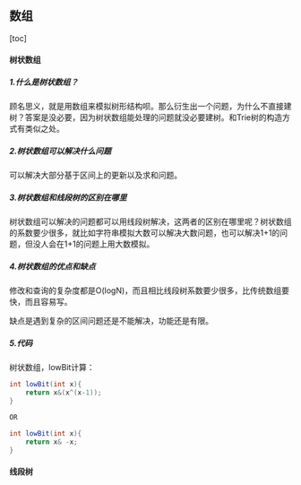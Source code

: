 ## 数组

[toc]

#### 树状数组

##### 1.什么是树状数组？

顾名思义，就是用数组来模拟树形结构呗。那么衍生出一个问题，为什么不直接建树？答案是没必要，因为树状数组能处理的问题就没必要建树。和Trie树的构造方式有类似之处。

##### 2.树状数组可以解决什么问题

可以解决大部分基于区间上的更新以及求和问题。

#####  3.树状数组和线段树的区别在哪里

树状数组可以解决的问题都可以用线段树解决，这两者的区别在哪里呢？树状数组的系数要少很多，就比如字符串模拟大数可以解决大数问题，也可以解决1+1的问题，但没人会在1+1的问题上用大数模拟。

##### 4.树状数组的优点和缺点

修改和查询的复杂度都是O(logN)，而且相比线段树系数要少很多，比传统数组要快，而且容易写。

缺点是遇到复杂的区间问题还是不能解决，功能还是有限。

##### 5.代码

树状数组，lowBit计算：

```java
int lowBit(int x){
    return x&(x^(x-1));
}

OR

int lowBit(int x){
    return x& -x;
}
```



#### 线段树